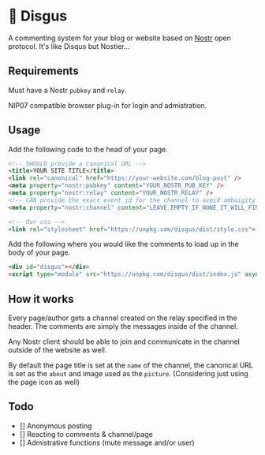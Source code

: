 # 🤮 Disgus

A commenting system for your blog or website based on [Nostr](https://github.com/nostr-protocol/nostr) open protocol. It's like Disqus but Nostier...

## Requirements

Must have a Nostr `pubkey` and `relay`.

NIP07 compatible browser plug-in for login and admistration.

## Usage

Add the following code to the head of your page.

```html
<!-- SHOULD provide a canonical URL -->
<title>YOUR SITE TITLE</title>
<link rel="canonical" href="https://your-website.com/blog-post" />
<meta property="nostr:pubkey" content="YOUR_NOSTR_PUB_KEY" />
<meta property="nostr:relay" content="YOUR_NOSTR_RELAY" />
<!-- CAN provide the exact event_id for the channel to avoid ambuigity -->
<meta property="nostr:channel" content="LEAVE_EMPTY_IF_NONE_IT_WILL_FIND_IT" />

<!-- Our css -->
<link rel="stylesheet" href="https://unpkg.com/disgus/dist/style.css">
```

Add the following where you would like the comments to load up in the body of your page.

```html
<div id="disgus"></div>
<script type="module" src="https://unpkg.com/disgus/dist/index.js" async></script>
```

## How it works

Every page/author gets a channel created on the relay specified in the header. The comments are simply the messages inside of the channel.

Any Nostr client should be able to join and communicate in the channel outside of the website as well.

By default the page title is set at the `name` of the channel, the canonical URL is set as the `about` and image used as the `picture`. (Considering just using the page icon as well)

## Todo

- [] Anonymous posting
- [] Reacting to comments & channel/page
- [] Admistrative functions (mute message and/or user)

